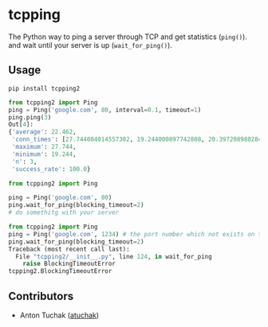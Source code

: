 # tcpping
The Python way to ping a server through TCP and get statistics (```ping()```). 
and wait until your server is up (```wait_for_ping()```).

## Usage


```
pip install tcpping2
```

```python
from tcpping2 import Ping
ping = Ping('google.com', 80, interval=0.1, timeout=1)
ping.ping(3)
Out[4]: 
{'average': 22.462,
 'conn_times': [27.744084014557302, 19.244000897742808, 20.39720898028463],
 'maximum': 27.744,
 'minimum': 19.244,
 'n': 3,
 'success_rate': 100.0}
 ```
 
```python
from tcpping2 import Ping

ping = Ping('google.com', 80)
ping.wait_for_ping(blocking_timeout=2)
# do somethitg with your server
```

```python
from tcpping2 import Ping
ping = Ping('google.com', 1234) # the port number which not exists on the server
ping.wait_for_ping(blocking_timeout=2)
Traceback (most recent call last):
  File "tcpping2/__init__.py", line 124, in wait_for_ping
    raise BlockingTimeoutError
tcpping2.BlockingTimeoutError
```

## Contributors
* Anton Tuchak ([atuchak](https://github.com/atuchak))